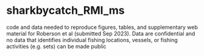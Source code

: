 # sharkbycatch_RMI_ms
code and data needed to reproduce figures, tables, and supplementary web material for Roberson et al (submitted Sep 2023). Data are confidential and no data that identifies individual fishing locations, vessels, or fishing activities (e.g. sets) can be made public
